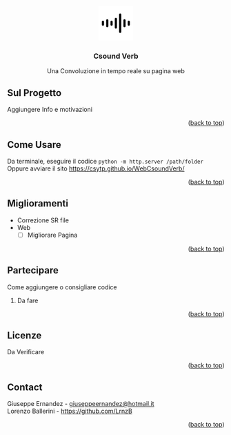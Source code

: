 <a name="readme-top"></a>

<br />
<div align="center">
  <a href="https://github.com/csytp/WebCsoundVerb">
    <img src="images/logo.svg" alt="Logo" width="80" height="80">
  </a>

<h3 align="center">Csound Verb</h3>

  <p align="center">
    Una Convoluzione in tempo reale su pagina web
  </p>
</div>

## Sul Progetto

Aggiungere Info e motivazioni

<p align="right">(<a href="#readme-top">back to top</a>)</p>

## Come Usare
Da terminale, eseguire il codice `python -m http.server /path/folder`\
Oppure avviare il sito https://csytp.github.io/WebCsoundVerb/

<p align="right">(<a href="#readme-top">back to top</a>)</p>

## Miglioramenti

- Correzione SR file
- Web
  - [ ] Migliorare Pagina

<p align="right">(<a href="#readme-top">back to top</a>)</p>

## Partecipare

Come aggiungere o consigliare codice

1. Da fare

<p align="right">(<a href="#readme-top">back to top</a>)</p>

## Licenze

Da Verificare

<p align="right">(<a href="#readme-top">back to top</a>)</p>

## Contact

Giuseppe Ernandez - giuseppeernandez@hotmail.it\
Lorenzo Ballerini - https://github.com/LrnzB

<p align="right">(<a href="#readme-top">back to top</a>)</p>
